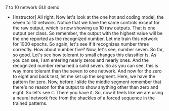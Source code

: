 7 to 10 network GUI demo
- [Instructor] All right. Now let's look at the one hot and coding model, the seven to 10 network. Notice that we have the same controls except for the raw output, which is now showing us 10 raw outputs. That is one output per class. So remember, the output with the highest value will be the one reported as the recognized number. Let me train this network for 1000 epochs. So again, let's see if it recognizes number three correctly. How about number five? Now, let's see, number seven. So far, so good. Let's see how tolerant to small changes this classifier is. As you can see, I am entering nearly zeros and nearly ones. And the recognized number remained a solid seven. So as you can see, this is way more tolerant than the seven to one network. And now for the zero to eight and back test, let me set up the segment. Here, we have the pattern for zero. Now, before I slide the middle segment remember that there's no reason for the output to show anything other than zero and eight. So let's see it. There you have it. So, now it feels like we are using a neural network free from the shackles of a forced sequence in the trained patterns.